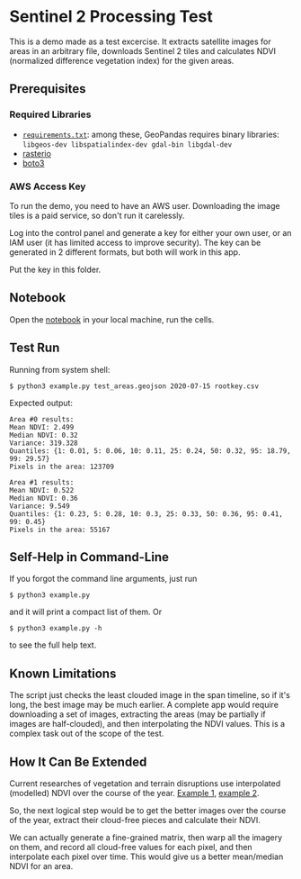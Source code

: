 # Sentinel 2 Processing Test

This is a demo made as a test excercise. It extracts satellite images for areas in an arbitrary file, downloads Sentinel 2 tiles and calculates NDVI (normalized difference vegetation index) for the given areas.

## Prerequisites

### Required Libraries

* [`requirements.txt`](https://github.com/culebron/erde/blob/master/requirements.txt): among these, GeoPandas requires binary libraries: `libgeos-dev libspatialindex-dev gdal-bin libgdal-dev`
* [rasterio](https://rasterio.readthedocs.io/en/latest/installation.html)
* [boto3](https://boto3.amazonaws.com/v1/documentation/api/latest/guide/quickstart.html)

### AWS Access Key

To run the demo, you need to have an AWS user. Downloading the image tiles is a paid service, so don't run it carelessly.

Log into the control panel and generate a key for either your own user, or an IAM user (it has limited access to improve security). The key can be generated in 2 different formats, but both will work in this app.

Put the key in this folder.

## Notebook

Open the [notebook](
Statistics%20used%20from%20notebook%20or%20other%20code.ipynb) in your local machine, run the cells.

## Test Run

Running from system shell:

    $ python3 example.py test_areas.geojson 2020-07-15 rootkey.csv

Expected output:

	Area #0 results:
	Mean NDVI: 2.499
	Median NDVI: 0.32
	Variance: 319.328
	Quantiles: {1: 0.01, 5: 0.06, 10: 0.11, 25: 0.24, 50: 0.32, 95: 18.79, 99: 29.57}
	Pixels in the area: 123709

	Area #1 results:
	Mean NDVI: 0.522
	Median NDVI: 0.36
	Variance: 9.549
	Quantiles: {1: 0.23, 5: 0.28, 10: 0.3, 25: 0.33, 50: 0.36, 95: 0.41, 99: 0.45}
	Pixels in the area: 55167

## Self-Help in Command-Line

If you forgot the command line arguments, just run

    $ python3 example.py

and it will print a compact list of them. Or

    $ python3 example.py -h

to see the full help text.

## Known Limitations

The script just checks the least clouded image in the span timeline, so if it's long, the best image may be much earlier. A complete app would require downloading a set of images, extracting the areas (may be partially if images are half-clouded), and then interpolating the NDVI values. This is a complex task out of the scope of the test.

## How It Can Be Extended

Current researches of vegetation and terrain disruptions use interpolated (modelled) NDVI over the course of the year. [Example 1](https://sciendo.com/pdf/10.2478/forj-2019-0020), [example 2](https://www.hindawi.com/journals/amete/2015/725427/).

So, the next logical step would be to get the better images over the course of the year, extract their cloud-free pieces and calculate their NDVI.

We can actually generate a fine-grained matrix, then warp all the imagery on them, and record all cloud-free values for each pixel, and then interpolate each pixel over time. This would give us a better mean/median NDVI for an area.

